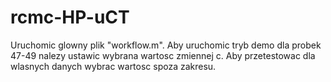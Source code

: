 # rcmc-HP-uCT
 
Uruchomic glowny plik "workflow.m". 
Aby uruchomic tryb demo dla probek 47-49 nalezy ustawic wybrana wartosc zmiennej c. Aby przetestowac dla wlasnych danych wybrac wartosc spoza zakresu. 